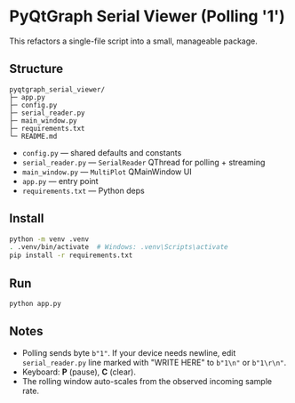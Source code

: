 # PyQtGraph Serial Viewer (Polling '1')

This refactors a single-file script into a small, manageable package.

## Structure
```
pyqtgraph_serial_viewer/
├─ app.py
├─ config.py
├─ serial_reader.py
├─ main_window.py
├─ requirements.txt
└─ README.md
```

- `config.py` — shared defaults and constants
- `serial_reader.py` — `SerialReader` QThread for polling + streaming
- `main_window.py` — `MultiPlot` QMainWindow UI
- `app.py` — entry point
- `requirements.txt` — Python deps

## Install
```bash
python -m venv .venv
. .venv/bin/activate  # Windows: .venv\Scripts\activate
pip install -r requirements.txt
```

## Run
```bash
python app.py
```

## Notes
- Polling sends byte `b"1"`. If your device needs newline, edit `serial_reader.py` line marked with "WRITE HERE" to `b"1\n"` or `b"1\r\n"`.
- Keyboard: **P** (pause), **C** (clear).
- The rolling window auto-scales from the observed incoming sample rate.
